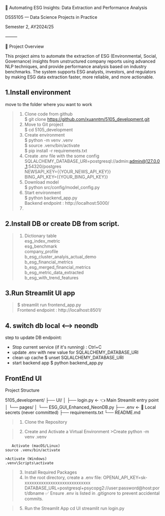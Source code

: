 🧠 Automating ESG Insights: Data Extraction and Performance Analysis

DSS5105 — Data Science Projects in Practice

Semester 2, AY2024/25

⸻

📘 Project Overview

This project aims to automate the extraction of ESG (Environmental, Social, Governance) insights from unstructured company reports using advanced NLP techniques, and provide performance analysis based on industry benchmarks. The system supports ESG analysts, investors, and regulators by making ESG data extraction faster, more reliable, and more actionable.



## 1.Install environment
move to the folder where you want to work
> 1. Clone code from github  
> $ git clone https://github.com/xuanntm/5105_development.git
> 2. Move to Git project  
> $ cd 5105_development
> 3. Create environment  
> $ python -m venv .venv  
> $ source .venv/bin/activate  
> $ pip install -r requirements.txt  
> 4. Create .env file with the some config
> SQLALCHEMY_DATABASE_URI=postgresql://admin:admin@127.0.0.1:54320/postgres  
> NEWSAPI_KEY={{YOUR_NEWS_API_KEY}}  
> BING_API_KEY={{YOUR_BING_API_KEY}}  
> 5. Download model  
> $ python src/config/model_config.py
> 6. Start environment  
> $ python backend_app.py  
> Backend endpoint : http://localhost:5000/
> 7. 
## 2.Install DB or create DB from script.
> 1. Dictionary table  
> esg_index_metric  
> esg_benchmark  
> company_profile  
> b_esg_cluster_analyis_actual_demo  
> b_esg_financial_metrics  
> b_esg_merged_financial_metrics  
> b_esg_metric_data_extracted  
> b_esg_with_trend_features  

## 3.Run Streamlit UI app
> $ streamlit run frontend_app.py  
> Frontend endpoint : http://localhost:8501/


## 4. switch db local <--> neondb

step to update DB endpoint:
- Stop current service (if it's running) : Ctrl+C
- update .env with new value for SQLALCHEMY_DATABASE_URI
- clean up cache $ unset SQLALCHEMY_DATABASE_URI
- start backend app $ python backend_app.py

## FrontEnd UI
Project Structure


5105_development/
├── UI/
│   ├── login.py                       ← 👈 Main Streamlit entry point
│   └── pages/
│       └── ESG_GUI_Enhanced_NeonDB.py
├── .env                               ← 🔐 Local secrets (never committed)
├── requirements.txt
└── README.md

>1. Clone the Repository

>2.  Create and Activate a Virtual Environment
      >Create
      python -m venv .venv

       Activate (macOS/Linux)
    source .venv/bin/activate

    >Activate (Windows)
    .venv\Scripts\activate

>3. Install Required Packages
>4. In the root directory, create a .env file:
   OPENAI_API_KEY=sk-xxxxxxxxxxxxxxxxxxxxxxxxxxxx
   DATABASE_URL=postgresql+psycopg2://user:password@host:port/dbname
   ✅ Ensure .env is listed in .gitignore to prevent accidental commits.

>5. Run the Streamlit App
  cd UI
  streamlit run login.py

